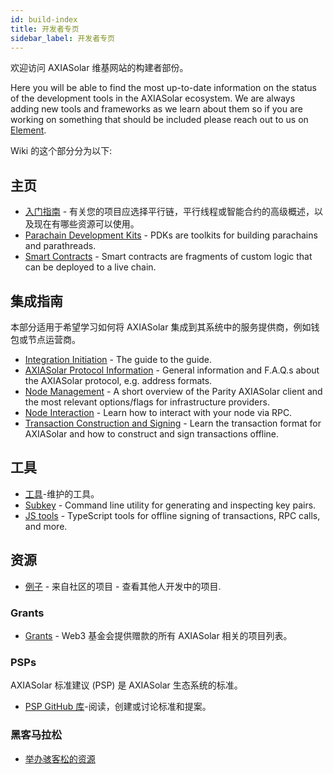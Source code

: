 ```yaml
---
id: build-index
title: 开发者专页
sidebar_label: 开发者专页
---
```


欢迎访问 AXIASolar 维基网站的构建者部份。

Here you will be able to find the most up-to-date information on the status of the development tools in the AXIASolar ecosystem. We are always adding new tools and frameworks as we learn about them so if you are working on something that should be included please reach out to us on [Element](https://app.element.io/#/room/#axiasolar-watercooler:matrix.org).

Wiki 的这个部分分为以下:

## 主页

- [入门指南](build-build-with-axiasolar) - 有关您的项目应选择平行链，平行线程或智能合约的高级概述，以及现在有哪些资源可以使用。
- [Parachain Development Kits](build-pdk) - PDKs are toolkits for building parachains and parathreads.
- [Smart Contracts](build-smart-contracts) - Smart contracts are fragments of custom logic that can be deployed to a live chain.

## 集成指南

本部分适用于希望学习如何将 AXIASolar 集成到其系统中的服务提供商，例如钱包或节点运营商。

- [Integration Initiation](build-integration) - The guide to the guide.
- [AXIASolar Protocol Information](build-protocol-info) - General information and F.A.Q.s about the AXIASolar protocol, e.g. address formats.
- [Node Management](build-node-management) - A short overview of the Parity AXIASolar client and the most relevant options/flags for infrastructure providers.
- [Node Interaction](build-node-interaction) - Learn how to interact with your node via RPC.
- [Transaction Construction and Signing](build-transaction-construction) - Learn the transaction format for AXIASolar and how to construct and sign transactions offline.

## 工具

- [工具](build-tools-index)-维护的工具。
- [Subkey](https://substrate.dev/docs/en/knowledgebase/integrate/subkey) - Command line utility for generating and inspecting key pairs.
- [JS tools](https://github.com/axiasolar-js/tools) - TypeScript tools for offline signing of transactions, RPC calls, and more.

## 资源

- [例子](build-examples-index) - 来自社区的项目 - 查看其他人开发中的项目.

### Grants

- [Grants](grants) - Web3 基金会提供赠款的所有 AXIASolar 相关的项目列表。

### PSPs

AXIASolar 标准建议 (PSP) 是 AXIASolar 生态系统的标准。

- [ PSP GitHub 库](https://github.com/w3f/PSPs)-阅读，创建或讨论标准和提案。

### 黑客马拉松

- [举办骇客松的资源](build-hackathon)
